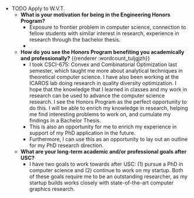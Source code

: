 - TODO Apply to W.V.T.
	- **What is your motivation for being in the Engineering Honors Program?**
		- Exposure to frontier problem in computer science, connection to fellow students with similar interest in research, experience in research through the bachelor thesis.
		-
	- **How do you see the Honors Program benefiting you academically and professionally?** {{renderer :wordcount_tuljgjzh}}
		- I took CSCI-675: Convex and Combinatorial Optimization last semester, which taught me more about analytical techniques in theoretical computer science.  I have also been working at the ICAROS lab doing research in quality diversity optimization. I hope that the knowledge that I learned in classes and my work in research can be used to advance the computer science research. I see the Honors Program as the perfect opportunity to do this. I will be able to enrich my knowledge in research, helping me find interesting problems to work on, and cumulate my findings in a Bachelor Thesis.
		- This is also an opportunity for me to enrich my experience in support of my PhD application in the future.
		- Furthermore, I can use this as an opportunity to lay out an outline for my PhD research direction.
	- **What are your long-term academic and/or professional goals after USC?**
		- I have two goals to work towards after USC: (1) pursue a PhD in computer science and (2) continue to work on my startup. Both of these goals require me to be an outstanding researcher, as my startup builds works closely with state-of-the-art computer graphics research.
